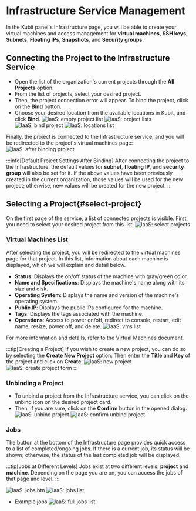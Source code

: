 # Infrastructure Service Management

In the Kubit panel's Infrastructure page, you will be able to create your virtual machines and access management for **virtual machines**, **SSH keys**, **Subnets**, **Floating IPs**, **Snapshots**, and **Security groups**.

## Connecting the Project to the Infrastructure Service

- Open the list of the organization's current projects through the **All Projects** option.
- From the list of projects, select your desired project.
- Then, the project connection error will appear. To bind the project, click on the **Bind** button.
- Choose your desired location from the available locations in Kubit, and click **Bind**.
  ![IaaS: empty project list](empty-project-list.png)
  ![IaaS: project lists](project-lists.png)
  ![IaaS: bind project](bind-project.png)
  ![IaaS: locations list](locations-list.png)

Finally, the project is connected to the Infrastructure service, and you will be redirected to the project's virtual machines page:
![IaaS: after binding project](after-binding-project.png)

:::info[Default Project Settings After Binding]
After connecting the project to the Infrastructure, the default values for **subnet**, **floating IP**, and **security group** will also be set for it.
If the above values have been previously created in the current organization, those values will be used for the new project; otherwise, new values will be created for the new project.
:::

## Selecting a Project{#select-project}

On the first page of the service, a list of connected projects is visible. First, you need to select your desired project from this list:
![IaaS: select projects](select-project.png)

### Virtual Machines List

After selecting the project, you will be redirected to the virtual machines page for that project. In this list, information about each machine is displayed, which we will explain and detail below.

- **Status**: Displays the on/off status of the machine with gray/green color.
- **Name and Specifications**: Displays the machine's name along with its size and disk.
- **Operating System**: Displays the name and version of the machine's operating system.
- **Public IP**: Displays the public IPs configured for the machine.
- **Tags**: Displays the tags associated with the machine.
- **Operations**: Access to power on/off, redirect to console, restart, edit name, resize, power off, and delete.
  ![IaaS: vms list](vms-list.png)

For more information and details, refer to the [Virtual Machines](../vms) document.

:::tip[Creating a Project]
If you wish to create a new project, you can do so by selecting the **Create New Project** option:
Then enter the **Title** and **Key** of the project and click on **Create**:
![IaaS: new project](new-project.png)
![IaaS: create project form](../organize/create-project-form.png)
:::

### Unbinding a Project

- To unbind a project from the Infrastructure service, you can click on the unbind icon on the desired project card.
- Then, if you are sure, click on the **Confirm** button in the opened dialog.
  ![IaaS: unbind project](unbind-project.png)
  ![IaaS: confirm unbind project](confirm-unbind-project.png)

### Jobs

The button at the bottom of the Infrastructure page provides quick access to a list of completed/ongoing jobs. If there is a current job, its status will be shown; otherwise, the status of the last completed job will be displayed.

:::tip[Jobs at Different Levels]
Jobs exist at two different levels: **project** and **machine**. Depending on the page you are on, you can access the jobs of that page and level.
:::

![IaaS: jobs btn](jobs-btn.png)
![IaaS: jobs list](jobs-list.png)

- Example jobs
  ![IaaS: full jobs list](full-jobs-list.png)
